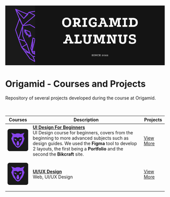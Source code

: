 ![Origamid](../img/banner-origamid.png)

# <b>Origamid - Courses and Projects</b>
Repository of several projects developed during the course at Origamid.
<br><br><br>

<table>
  <thead>
    <tr>
      <th>Courses</th>
      <th>Description</th>
      <th>Projects</th>
    </tr>
  </thead>

  <tbody>
    <tr>
      <td>

![Origamid](https://github.com/LeonardoCCipriano/LeonardoCCipriano/blob/main/img/origamid.svg)
      </td>
      </td>
      <td>
        <b>[UI Design For Beginners](https://github.com/LeonardoCCipriano/courses/tree/develop/origamid/UIDesignForBeginners)</b><br>
        UI Design course for beginners, covers from the beginning to more advanced subjects such as design guides.
        We used the <b>Figma</b> tool to develop 2 layouts, the first being a <b>Portfolio</b> and the second the <b>Bikcraft</b> site.
      </td>
      <td>
        [View More](https://github.com/LeonardoCCipriano/courses/tree/develop/origamid/UIDesignForBeginners)<br>
      </td>
    </tr>
    <tr>
      <td>


![Origamid](https://github.com/LeonardoCCipriano/LeonardoCCipriano/blob/main/img/origamid.svg)
      </td>
      <td>
        <b>[UI/UX Design](https://github.com/LeonardoCCipriano/courses/tree/develop/origamid/webuiux)</b><br>
        Web, UI/UX Design
      </td>
      <td>
        [View More](https://github.com/DiogoRealles/courses/tree/develop/origamid/webuiux)<br>
      </td>
    </tr>
  </tebody>
</table>
